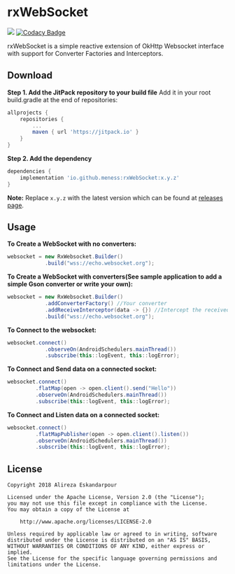 rxWebSocket
===========
[![](https://img.shields.io/badge/Android%20Arsenal-rxWebsocket-brightgreen.svg?style=flat)](https://android-arsenal.com/details/1/6630)
[![Codacy Badge](https://api.codacy.com/project/badge/Grade/d9098cd1f39c422e8150b36ca084d45f)](https://www.codacy.com/app/meness/rxWebSocket?utm_source=github.com&amp;utm_medium=referral&amp;utm_content=meness/rxWebSocket&amp;utm_campaign=Badge_Grade)

rxWebSocket is a simple reactive extension of OkHttp Websocket interface with support for Converter Factories and Interceptors.

## Download
**Step 1. Add the JitPack repository to your build file**
Add it in your root build.gradle at the end of repositories:

```gradle
allprojects {
    repositories {
        ...
        maven { url 'https://jitpack.io' }
    }
}
```

**Step 2. Add the dependency**
```gradle
dependencies {
    implementation 'io.github.meness:rxWebSocket:x.y.z'
}
```
**Note:** Replace `x.y.z` with the latest version which can be found at [releases page](https://github.com/meness/rxWebSocket/releases).

## Usage
**To Create a WebSocket with no converters:**
```java
websocket = new RxWebsocket.Builder()
            .build("wss://echo.websocket.org");
```

**To Create a WebSocket with converters(See sample application to add a simple Gson converter or write your own):**
```java
websocket = new RxWebsocket.Builder()
            .addConverterFactory() //Your converter
            .addReceiveInterceptor(data -> {}) //Intercept the received data
            .build("wss://echo.websocket.org");
```

**To Connect to the websocket:**
```java
websocket.connect()
            .observeOn(AndroidSchedulers.mainThread())
            .subscribe(this::logEvent, this::logError);
```

**To Connect and Send data on a connected socket:**
```java
websocket.connect()
         .flatMap(open -> open.client().send("Hello"))
         .observeOn(AndroidSchedulers.mainThread())
         .subscribe(this::logEvent, this::logError);
```

**To Connect and Listen data on a connected socket:**
```java
websocket.connect()
         .flatMapPublisher(open -> open.client().listen())
         .observeOn(AndroidSchedulers.mainThread())
         .subscribe(this::logEvent, this::logError);
```

## License
    Copyright 2018 Alireza Eskandarpour

    Licensed under the Apache License, Version 2.0 (the "License");
    you may not use this file except in compliance with the License.
    You may obtain a copy of the License at

        http://www.apache.org/licenses/LICENSE-2.0

    Unless required by applicable law or agreed to in writing, software
    distributed under the License is distributed on an "AS IS" BASIS,
    WITHOUT WARRANTIES OR CONDITIONS OF ANY KIND, either express or implied.
    See the License for the specific language governing permissions and
    limitations under the License.
